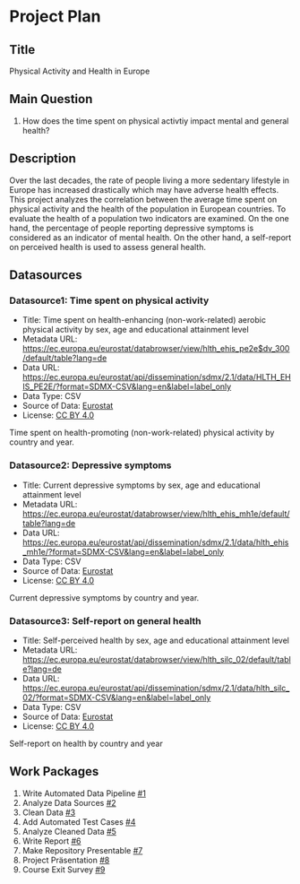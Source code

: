 # Project Plan

## Title
Physical Activity and Health in Europe

## Main Question

1. How does the time spent on physical activtiy impact mental and general health?

## Description

Over the last decades, the rate of people living a more sedentary lifestyle in Europe has increased drastically which may have adverse health effects. This project analyzes the correlation between the average time spent on physical activity and the health of the population in European countries. To evaluate the health of a population two indicators are examined. On the one hand, the percentage of people reporting depressive symptoms is considered as an indicator of mental health. On the other hand, a self-report on perceived health is used to assess general health. 

## Datasources

### Datasource1: Time spent on physical activity
* Title: Time spent on health-enhancing (non-work-related) aerobic physical activity by sex, age and educational attainment level
* Metadata URL: https://ec.europa.eu/eurostat/databrowser/view/hlth_ehis_pe2e$dv_300/default/table?lang=de
* Data URL: https://ec.europa.eu/eurostat/api/dissemination/sdmx/2.1/data/HLTH_EHIS_PE2E/?format=SDMX-CSV&lang=en&label=label_only
* Data Type: CSV
* Source of Data: [Eurostat](https://ec.europa.eu/eurostat/databrowser/view/hlth_ehis_pe2e$dv_300/default/table)
* License: [CC BY 4.0](https://creativecommons.org/licenses/by/4.0/)

Time spent on health-promoting (non-work-related) physical activity by country and year.

### Datasource2: Depressive symptoms
* Title: Current depressive symptoms by sex, age and educational attainment level
* Metadata URL: https://ec.europa.eu/eurostat/databrowser/view/hlth_ehis_mh1e/default/table?lang=de
* Data URL: https://ec.europa.eu/eurostat/api/dissemination/sdmx/2.1/data/hlth_ehis_mh1e/?format=SDMX-CSV&lang=en&label=label_only
* Data Type: CSV
* Source of Data: [Eurostat](https://ec.europa.eu/eurostat/databrowser/view/hlth_ehis_mh1e/default/table)
* License: [CC BY 4.0](https://creativecommons.org/licenses/by/4.0/)

Current depressive symptoms by country and year.

### Datasource3: Self-report on general health
* Title: Self-perceived health by sex, age and educational attainment level
* Metadata URL: https://ec.europa.eu/eurostat/databrowser/view/hlth_silc_02/default/table?lang=de
* Data URL: https://ec.europa.eu/eurostat/api/dissemination/sdmx/2.1/data/hlth_silc_02/?format=SDMX-CSV&lang=en&label=label_only
* Data Type: CSV
* Source of Data: [Eurostat](https://ec.europa.eu/eurostat/databrowser/view/hlth_silc_02/default/table)
* License: [CC BY 4.0](https://creativecommons.org/licenses/by/4.0/)

Self-report on health by country and year


## Work Packages

1. Write Automated Data Pipeline [#1][i1]
2. Analyze Data Sources [#2][i2]
3. Clean Data [#3][i3]
4. Add Automated Test Cases [#4][i4]
5. Analyze Cleaned Data [#5][i5]
6. Write Report [#6][i6]
7. Make Repository Presentable [#7][i7]
8. Project Präsentation [#8][i8]
9. Course Exit Survey [#9][i9]

[i1]: https://github.com/leoniefaerber/made-template-ws2324/issues/5
[i2]: https://github.com/leoniefaerber/made-template-ws2324/issues/1
[i3]: https://github.com/leoniefaerber/made-template-ws2324/issues/2
[i4]: https://github.com/leoniefaerber/made-template-ws2324/issues/6
[i5]: https://github.com/leoniefaerber/made-template-ws2324/issues/3
[i6]: https://github.com/leoniefaerber/made-template-ws2324/issues/4
[i7]: https://github.com/leoniefaerber/made-template-ws2324/issues/8
[i8]: https://github.com/leoniefaerber/made-template-ws2324/issues/10
[i9]: https://github.com/leoniefaerber/made-template-ws2324/issues/9